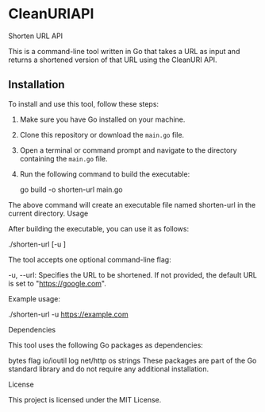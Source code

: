 # CleanURIAPI
 Shorten URL API

This is a command-line tool written in Go that takes a URL as input and returns a shortened version of that URL using the CleanURI API.

## Installation

To install and use this tool, follow these steps:

1. Make sure you have Go installed on your machine.
2. Clone this repository or download the `main.go` file.
3. Open a terminal or command prompt and navigate to the directory containing the `main.go` file.
4. Run the following command to build the executable:


   go build -o shorten-url main.go

The above command will create an executable file named shorten-url in the current directory.
Usage

After building the executable, you can use it as follows:

./shorten-url [-u <url>]

The tool accepts one optional command-line flag:

-u, --url: Specifies the URL to be shortened. If not provided, the default URL is set to "https://google.com".

Example usage:

./shorten-url -u https://example.com

Dependencies

This tool uses the following Go packages as dependencies:

bytes
flag
io/ioutil
log
net/http
os
strings
These packages are part of the Go standard library and do not require any additional installation.

License

This project is licensed under the MIT License.
